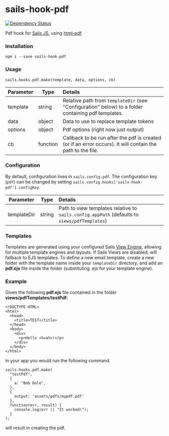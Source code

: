 # sails-hook-pdf

[![Dependency Status](https://david-dm.org/surgery18/sails-hook-pdf.svg)](https://david-dm.org/surgery18/sails-hook-pdf)

Pdf hook for [Sails JS](http://sailsjs.org), using [html-pdf](https://github.com/marcbachmann/node-html-pdf)

### Installation

`npm i --save sails-hook-pdf`

### Usage

`sails.hooks.pdf.make(template, data, options, cb)`

Parameter      | Type                | Details
-------------- | ------------------- |:---------------------------------
template       | string          | Relative path from `templateDir` (see "Configuration" below) to a folder containing pdf templates.
data           | object          | Data to use to replace template tokens
options        | object          | Pdf options (right now just output)
cb             | function        | Callback to be run after the pdf is created (or if an error occurs). It will contain the path to the file.

### Configuration

By default, configuration lives in `sails.config.pdf`.  The configuration key (`pdf`) can be changed by setting `sails.config.hooks['sails-hook-pdf'].configKey`.

Parameter      | Type                | Details
-------------- | ------------------- |:---------------------------------
templateDir | string | Path to view templates relative to `sails.config.appPath` (defaults to `views/pdfTemplates`)

### Templates

Templates are generated using your configured Sails [View Engine](http://sailsjs.org/#!/documentation/concepts/Views/ViewEngines.html), allowing for multiple template engines and layouts.  If Sails Views are disabled, will fallback to EJS templates. To define a new email template, create a new folder with the template name inside your `templateDir` directory, and add an **pdf.ejs** file inside the folder (substituting .ejs for your template engine).

### Example

Given the following **pdf.ejs** file contained in the folder **views/pdfTemplates/testPdf**:

```
<!DOCTYPE HTML>
<html>
  <head>
    <title>TEST</title>
  </head>
  <body>
    <div>
      <p>Hello <%=a%>!</p>
    </div>
  </body>
</html>
```

In your app you would run the following command.

```
sails.hooks.pdf.make(
  "testPdf",
  {
    a: "Bob Dole",
  },
  {
    output: 'assets/pdfs/mypdf.pdf'
  },
  function(err, result) {
    console.log(err || "It worked!");
  }
);
```

will result in creating the pdf.
